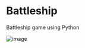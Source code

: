 # Battleship

Battleship game using Python

![image](https://user-images.githubusercontent.com/56608216/131392134-46c5feac-094b-42ed-846f-c77e89eb1f8a.png)

